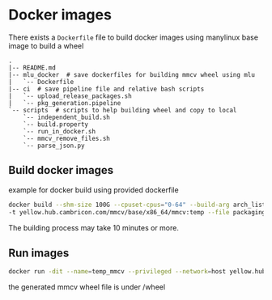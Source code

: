 # Docker images

There exists a `Dockerfile` file to build docker images using manylinux base image to build a wheel

```text
.
|-- README.md
|-- mlu_docker  # save dockerfiles for building mmcv wheel using mlu
|   `-- Dockerfile
|-- ci  # save pipeline file and relative bash scripts
|   `-- upload_release_packages.sh
|   `-- pkg_generation.pipeline
`-- scripts  # scripts to help building wheel and copy to local
    `-- independent_build.sh
    `-- build.property
    `-- run_in_docker.sh
    `-- mmcv_remove_files.sh
    `-- parse_json.py
```

## Build docker images

example for docker build using provided dockerfile

```bash
docker build --shm-size 100G --cpuset-cpus="0-64" --build-arg arch_list="3.0;5.0" --memory-swap -1 --no-cache \
-t yellow.hub.cambricon.com/mmcv/base/x86_64/mmcv:temp --file packaging/mlu_docker/Dockerfile .
```

The building process may take 10 minutes or more.

## Run images

```bash
docker run -dit --name=temp_mmcv --privileged --network=host yellow.hub.cambricon.com/mmcv/base/x86_64/mmcv:temp /bin/bash
```

the generated mmcv wheel file is under /wheel
